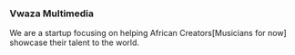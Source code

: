 ### Vwaza Multimedia
We are a startup focusing on helping African Creators[Musicians for now] showcase their talent to the world.

